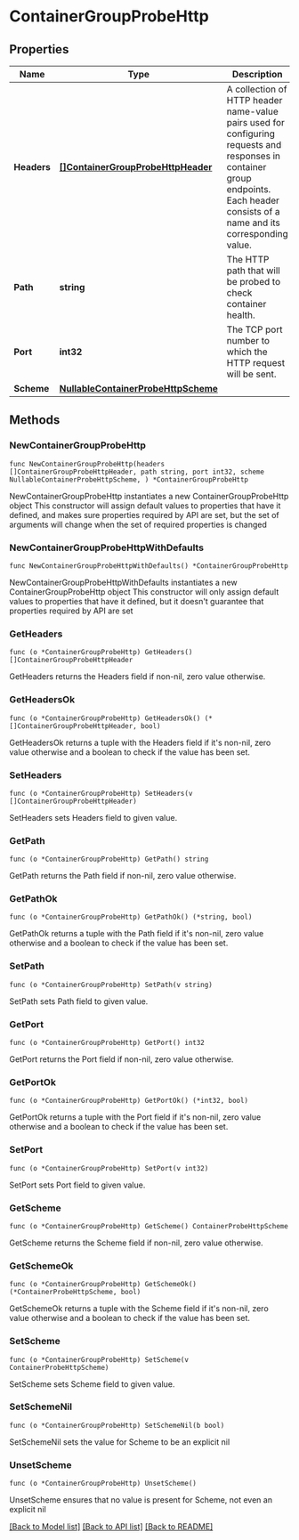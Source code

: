 # ContainerGroupProbeHttp

## Properties

Name | Type | Description | Notes
------------ | ------------- | ------------- | -------------
**Headers** | [**[]ContainerGroupProbeHttpHeader**](ContainerGroupProbeHttpHeader.md) | A collection of HTTP header name-value pairs used for configuring requests and responses in container group endpoints. Each header consists of a name and its corresponding value. | 
**Path** | **string** | The HTTP path that will be probed to check container health. | 
**Port** | **int32** | The TCP port number to which the HTTP request will be sent. | 
**Scheme** | [**NullableContainerProbeHttpScheme**](ContainerProbeHttpScheme.md) |  | 

## Methods

### NewContainerGroupProbeHttp

`func NewContainerGroupProbeHttp(headers []ContainerGroupProbeHttpHeader, path string, port int32, scheme NullableContainerProbeHttpScheme, ) *ContainerGroupProbeHttp`

NewContainerGroupProbeHttp instantiates a new ContainerGroupProbeHttp object
This constructor will assign default values to properties that have it defined,
and makes sure properties required by API are set, but the set of arguments
will change when the set of required properties is changed

### NewContainerGroupProbeHttpWithDefaults

`func NewContainerGroupProbeHttpWithDefaults() *ContainerGroupProbeHttp`

NewContainerGroupProbeHttpWithDefaults instantiates a new ContainerGroupProbeHttp object
This constructor will only assign default values to properties that have it defined,
but it doesn't guarantee that properties required by API are set

### GetHeaders

`func (o *ContainerGroupProbeHttp) GetHeaders() []ContainerGroupProbeHttpHeader`

GetHeaders returns the Headers field if non-nil, zero value otherwise.

### GetHeadersOk

`func (o *ContainerGroupProbeHttp) GetHeadersOk() (*[]ContainerGroupProbeHttpHeader, bool)`

GetHeadersOk returns a tuple with the Headers field if it's non-nil, zero value otherwise
and a boolean to check if the value has been set.

### SetHeaders

`func (o *ContainerGroupProbeHttp) SetHeaders(v []ContainerGroupProbeHttpHeader)`

SetHeaders sets Headers field to given value.


### GetPath

`func (o *ContainerGroupProbeHttp) GetPath() string`

GetPath returns the Path field if non-nil, zero value otherwise.

### GetPathOk

`func (o *ContainerGroupProbeHttp) GetPathOk() (*string, bool)`

GetPathOk returns a tuple with the Path field if it's non-nil, zero value otherwise
and a boolean to check if the value has been set.

### SetPath

`func (o *ContainerGroupProbeHttp) SetPath(v string)`

SetPath sets Path field to given value.


### GetPort

`func (o *ContainerGroupProbeHttp) GetPort() int32`

GetPort returns the Port field if non-nil, zero value otherwise.

### GetPortOk

`func (o *ContainerGroupProbeHttp) GetPortOk() (*int32, bool)`

GetPortOk returns a tuple with the Port field if it's non-nil, zero value otherwise
and a boolean to check if the value has been set.

### SetPort

`func (o *ContainerGroupProbeHttp) SetPort(v int32)`

SetPort sets Port field to given value.


### GetScheme

`func (o *ContainerGroupProbeHttp) GetScheme() ContainerProbeHttpScheme`

GetScheme returns the Scheme field if non-nil, zero value otherwise.

### GetSchemeOk

`func (o *ContainerGroupProbeHttp) GetSchemeOk() (*ContainerProbeHttpScheme, bool)`

GetSchemeOk returns a tuple with the Scheme field if it's non-nil, zero value otherwise
and a boolean to check if the value has been set.

### SetScheme

`func (o *ContainerGroupProbeHttp) SetScheme(v ContainerProbeHttpScheme)`

SetScheme sets Scheme field to given value.


### SetSchemeNil

`func (o *ContainerGroupProbeHttp) SetSchemeNil(b bool)`

 SetSchemeNil sets the value for Scheme to be an explicit nil

### UnsetScheme
`func (o *ContainerGroupProbeHttp) UnsetScheme()`

UnsetScheme ensures that no value is present for Scheme, not even an explicit nil

[[Back to Model list]](../README.md#documentation-for-models) [[Back to API list]](../README.md#documentation-for-api-endpoints) [[Back to README]](../README.md)


